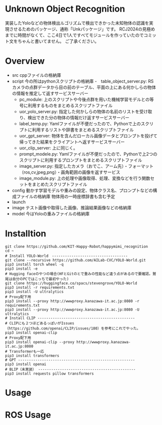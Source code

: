 # Unknown Object Recognition 
実装したYoloなどの物体検出ルゴリズムで検出できかった未知物体の認識を実現させるためのパッケージ、通称「Unkパッケージ」です。
RCJ2024の見極めまでに時間がなくて、ここ4日で1人ですべてモジュールを作っていたのでコミット文をちゃんと書いてません。
ご了承ください。

# Overview
- src
  cppファイルの格納庫
- script
  今の所はpythonスクリプトの格納庫
  -　table_object_server.py: RSカメラの点群データから目の前のテーブル、平面の上にある何かしらの物体の情報を推定して返すサービスサーバー
  - pc_module: 上のスクリプトや今後点群を用いた機械学習モデルとの等号に利用するものをまとめるスクリプトファイル
  - uor_yolo_server.py: 指定した何かしらの物体の名前のリストを受け取り、検出できた分の物体の情報だけ返すサービスサーバー
  - label_temp.py: Yamlファイルが不便だったので、Pythonで上のスクリプトに利用するリストや辞書をまとめるスクリプトファイル
  - uor_gpt_server: 物体を含んだローカル画像データとプロンプトを投げて帰ってきた結果をクライアントへ返すサービスサーバー
  - uor_clip_server: 上に同じく。
  - prompt_modele.py: Yamlファイルが不便だったので、Pythonで上2つのスクリプトに利用するプロンプトをまとめるスクリプトファイル
  - image_server.py: 指定したカメラ（おでこ、アーム先）・フォーマット（ros,cv,jpeg,png）・画角範囲の画像を返すサービス
  - image_module.py: 上の処理や画像取得、処理、変換などを行う関数セットをまとめたスクリプトファイル
- config
  動かす学習モデルや重みの設定、物体クラス名、プロンプトなどの構成ファイルの格納庫
  物体用の一時座標辞書も含む予定
- launch
- image
  テスト画像や取得した画像、推論結果画像などの格納庫
- model
  今はYoloの重みファイルの格納庫

# Installtion
```
git clone https://github.com/KIT-Happy-Robot/happymimi_recognition
cd ~
# Install YOLO-World　-----------------------------------
git clone --recursive https://github.com/AILab-CVC/YOLO-World.git
pip3 install torch wheel -q
pip3 install -e
# Hugging faceのやつの場合(HFとGitのとで重みの性能など違う点があるので要確認。鷲尾は自分のPCではこっちで最初やった)
git clone https://huggingface.co/spacs/stevengrove/YOLO-World
pip3 install -r requirements.txt
pip3 install -U ultralytics
# Proxy配下用
pip3 install --proxy http://wwwproxy.kanazawa-it.ac.jp:8080 -r requirements.txt
pip3 install --proxy http://wwwproxy.kanazawa-it.ac.jp:8080 -U ultralytics
# Install CLIP ---------------------------------------------
# CLIPにも２つほどあるっぽいがIssues（https://github.com/openai/CLIP/issues/180）を参考にこれでやった。
pip3 install openai-clip
# Proxy配下用
pip3 install openai-clip --proxy http://wwwproxy.kanazawa-it.ac.jp:8080
# Transformerも一応
pip3 install transformers
# GPT ------------------------------------------------------
pip3 install openai
# BLIP（未実装） ---------------------------------------------
pip3 install requests pillow transformers
```

# Usage

# ROS Usage

